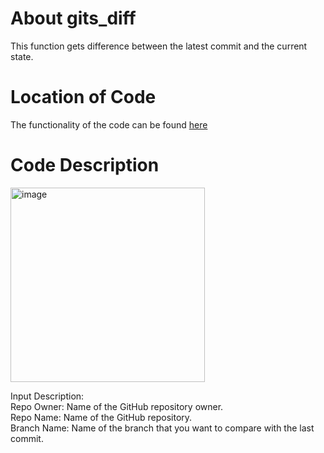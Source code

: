 # About gits_diff

This function gets difference between the latest commit and the current state.

# Location of Code

The functionality of the code can be found [here](https://github.com/psvkaushik/Group50_Proj2/blob/main/src/gits_diff.py)

# Code Description

<img width="311" alt="image" src="https://github.com/psvkaushik/Group50_Proj2/assets/144864099/f96cb95d-698a-400f-afe7-88df1cb07c5b">

Input Description:\
Repo Owner: Name of the GitHub repository owner.\
Repo Name: Name of the GitHub repository.\
Branch Name: Name of the branch that you want to compare with the last commit.
